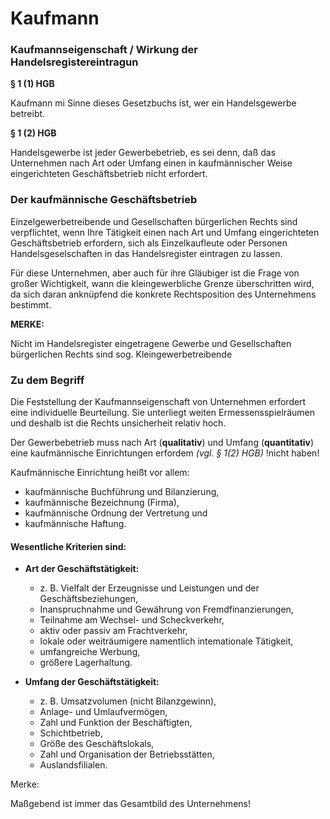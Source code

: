 # Kaufmann

### Kaufmannseigenschaft / Wirkung der Handelsregistereintragun



**§ 1 (1) HGB**

&#x20;Kaufmann mi Sinne dieses Gesetzbuchs ist, wer ein Handelsgewerbe betreibt.



**§ 1 (2) HGB**&#x20;

Handelsgewerbe ist jeder Gewerbebetrieb, es sei denn, daß das Unternehmen nach Art oder Umfang einen in kaufmännischer Weise eingerichteten Geschäftsbetrieb nicht erfordert.



### Der kaufmännische Geschäftsbetrieb

Einzelgewerbetreibende und Gesellschaften bürgerlichen Rechts sind verpflichtet, wenn Ihre Tätigkeit einen nach Art und Umfang eingerichteten Geschäftsbetrieb erfordern, sich als Einzelkaufleute oder Personen Handelsgeselschaften in das Handelsregister eintragen zu lassen.&#x20;

Für diese Unternehmen, aber auch für ihre Gläubiger ist die Frage von großer Wichtigkeit, wann die kleingewerbliche Grenze überschritten wird, da sich daran anknüpfend die konkrete Rechtsposition des Unternehmens bestimmt.



**MERKE:**

Nicht im Handelsregister eingetragene Gewerbe und Gesellschaften bürgerlichen Rechts sind sog. Kleingewerbetreibende







### Zu dem Begriff

Die Feststellung der Kaufmannseigenschaft von Unternehmen erfordert eine individuelle Beurteilung. Sie unterliegt weiten Ermessensspielräumen und deshalb ist die Rechts unsicherheit relativ hoch.&#x20;

Der Gewerbebetrieb muss nach Art (**qualitativ**) und Umfang (**quantitativ**) eine kaufmännische Einrichtungen erfordem _(vgl. § 1(2) HGB)_ !nicht haben!

Kaufmännische Einrichtung heißt vor allem:

* kaufmännische Buchführung und Bilanzierung,&#x20;
* kaufmännische Bezeichnung (Firma),&#x20;
* kaufmännische Ordnung der Vertretung und&#x20;
* kaufmännische Haftung.

#### Wesentliche Kriterien sind:&#x20;

*   **Art der Geschäftstätigkeit:**&#x20;

    * z. B. Vielfalt der Erzeugnisse und Leistungen und der Geschäftsbeziehungen,&#x20;
    * Inanspruchnahme und Gewährung von Fremdfinanzierungen,&#x20;
    * Teilnahme am Wechsel- und Scheckverkehr,&#x20;
    * aktiv oder passiv am Frachtverkehr,&#x20;
    * lokale oder weiträumigere namentlich intemationale Tätigkeit,&#x20;
    * umfangreiche Werbung,&#x20;
    * größere Lagerhaltung.&#x20;


* **Umfang der Geschäftstätigkeit:**&#x20;
  * z. B. Umsatzvolumen (nicht Bilanzgewinn),
  * Anlage- und Umlaufvermögen,
  * Zahl und Funktion der Beschäftigten,&#x20;
  * Schichtbetrieb,&#x20;
  * Größe des Geschäftslokals,&#x20;
  * Zahl und Organisation der Betriebsstätten,&#x20;
  * Auslandsfilialen.

Merke:&#x20;

Maßgebend ist immer das Gesamtbild des Unternehmens!







&#x20;
